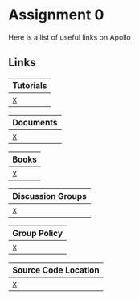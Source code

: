 # Assignment 0
Here is a list of useful links on Apollo

## Links

Tutorials|
:-|
[x](/A0.md)|

Documents|
:-|
[x](/A0.md)|

Books|
:-|
[x](/A0.md)|

Discussion Groups|
:-|
[x](/A0.md)|

Group Policy|
:-|
[x](/A0.md)|

Source Code Location|
:-|
[x](/A0.md)|
